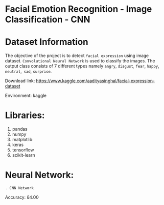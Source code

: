 

# Facial Emotion Recognition - Image Classification - CNN

# Dataset Information

The objective of the project is to detect `facial expression` using image dataset. `Convolutional Neural Network` is used to classify the images. The output class consists of 7 different types namely `angry`, `disgust`, `fear`, `happy`, `neutral`,` sad`, `surprise`.

 Download link: https://www.kaggle.com/aadityasinghal/facial-expression-dataset

Environment: kaggle

# Libraries:
1. pandas
2. numpy
3. matplotlib
4. keras
5. tensorflow
6. scikit-learn

# Neural Network:

    . CNN Network
Accuracy: 64.00